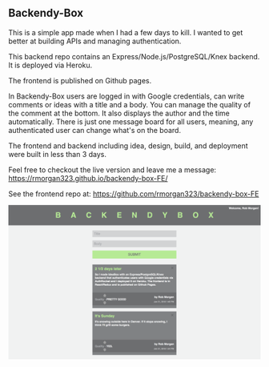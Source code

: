 ## Backendy-Box

This is a simple app made when I had a few days to kill.  I wanted to get better at building APIs and managing authentication.

This backend repo contains an Express/Node.js/PostgreSQL/Knex backend.  It is deployed via Heroku.

The frontend is published on Github pages.

In Backendy-Box users are logged in with Google credentials, can write comments or ideas with a title and a body.  You can manage the quality of the comment at the bottom.  It also displays the author and the time automatically.  There is just one message board for all users, meaning, any authenticated user can change what's on the board.

The frontend and backend including idea, design, build, and deployment were built in less than 3 days.

Feel free to checkout the live version and leave me a message:
https://rmorgan323.github.io/backendy-box-FE/

See the frontend repo at:
https://github.com/rmorgan323/backendy-box-FE

![Screenshot](backendy-box-ss.png)